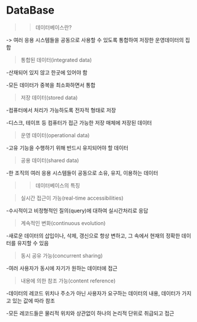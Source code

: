 DataBase
=============

>>데이터베이스란?

-> 여러 응용 시스템들을 공동으로 사용할 수 있도록
통합하여 저장한 운영데이터의 집합


>통합된 데이터(integrated data)

-산재되어 있지 않고 한곳에 있어야 함

-모든 데이터가 중복을 최소화하면서 통합


>저장 데이터(stored data)

-컴퓨터에서 처리가 가능하도록 전자적 형태로 저장

-디스크, 테이프 등 컴퓨터가 접근 가능한 저장 매체에 저장된 데이터


>운영 데이터(operational data)

-고유 기능을 수행하기 위해 반드시 유지되어야 할 데이터


>공용 데이터(shared data)

-한 조직의 여러 응용 시스템들이 공동으로 소유, 유지, 이용하는 데이터


>>데이터베이스의 특징

>실시간 접근이 가능(real-time accessibilities)

-수시적이고 비정형적인 질의(query)에 대하여 실시간처리로 응답


>계속적인 변화(continuous evolution)

-새로운 데이터의 삽입이나, 삭제, 갱신으로 항상 변하고, 그 속에서 현재의 정확한 데이터를 유지할 수 있음


>동시 공유 가능(concurrent sharing)

-여러 사용자가 동시에 자기가 원하는 데이터에 접근


>내용에 의한 참조 가능(content reference)

-데이터의 레코드 위치나 주소가 아닌 사용자가 요구하는 데이터의 내용, 데이터가 가지고 있는 값에 따라 참조

-모든 레코드들은 물리적 위치와 상관없이 하나의 논리적 단위로 취급되고 접근 


